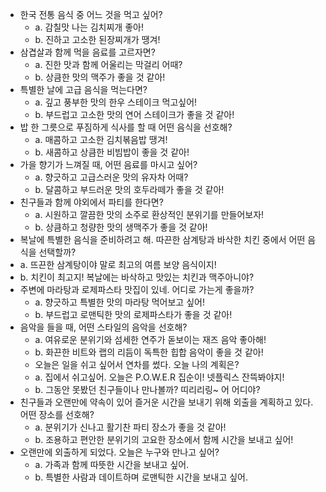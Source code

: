 - 한국 전통 음식 중 어느 것을 먹고 싶어?
  - a. 감칠맛 나는 김치찌개 좋아!
  - b. 진하고 고소한 된장찌개가 땡겨!
- 삼겹살과 함께 먹을 음료를 고르자면?
  - a. 진한 맛과 함께 어울리는 막걸리 어때?
  - b. 상큼한 맛의 맥주가 좋을 것 같아!
- 특별한 날에 고급 음식을 먹는다면?
  - a. 깊고 풍부한 맛의 한우 스테이크 먹고싶어!
  - b. 부드럽고 고소한 맛의 연어 스테이크가 좋을 것 같아!
- 밥 한 그릇으로 푸짐하게 식사를 할 때 어떤 음식을 선호해?
  - a. 매콤하고 고소한 김치볶음밥 땡겨!
  - b. 새콤하고 상큼한 비빔밥이 좋을 것 같아!
- 가을 향기가 느껴질 때, 어떤 음료를 마시고 싶어?
  - a. 향긋하고 고급스러운 맛의 유자차 어때?
  - b. 달콤하고 부드러운 맛의 호두라떼가 좋을 것 같아!
- 친구들과 함께 야외에서 파티를 한다면?
  - a. 시원하고 깔끔한 맛의 소주로 환상적인 분위기를 만들어보자!
  - b. 상큼하고 청량한 맛의 생맥주가 좋을 것 같아!
- 복날에 특별한 음식을 준비하려고 해. 따끈한 삼계탕과 바삭한 치킨 중에서 어떤 음식을 선택할까?
- a. 뜨끈한 삼계탕이야 말로 최고의 여름 보양 음식이지!
- b. 치킨이 최고지! 복날에는 바삭하고 맛있는 치킨과 맥주아니야?
- 주변에 마라탕과 로제파스타 맛집이 있네. 어디로 가는게 좋을까?
  - a. 향긋하고 특별한 맛의 마라탕 먹어보고 싶어!
  - b. 부드럽고 로맨틱한 맛의 로제파스타가 좋을 것 같아!
- 음악을 들을 때, 어떤 스타일의 음악을 선호해?
  - a. 여유로운 분위기와 섬세한 연주가 돋보이는 재즈 음악 좋아해!
  - b. 화끈한 비트와 랩의 리듬이 독특한 힙합 음악이 좋을 것 같아!
  <!-- --- 예은 : 문제 추가 👇🏻--- -->
  - 오늘은 일을 쉬고 싶어서 연차를 썼다. 오늘 나의 계획은?
  - a. 집에서 쉬고싶어. 오늘은 P.O.W.E.R 집순이! 넷플릭스 잔뜩봐야지!
  - b. 그동안 못봤던 친구들이나 만나볼까? 띠리리링~ 어 어디야?
     <!-- --- 예은 : 문제 추가 ☝🏻 --- -->
       <!-- 예은 : 문제 순서 바꿀 예정. if 문으로 답변에 따라 약간의 문제 수정할 생각입니다. -->
- 친구들과 오랜만에 약속이 있어 즐거운 시간을 보내기 위해 외출을 계획하고 있다. 어떤 장소를 선호해?
  - a. 분위기가 신나고 활기찬 파티 장소가 좋을 것 같아!
  - b. 조용하고 편안한 분위기의 고요한 장소에서 함께 시간을 보내고 싶어!
- 오랜만에 외출하게 되었다. 오늘은 누구와 만나고 싶어?
  - a. 가족과 함께 따뜻한 시간을 보내고 싶어.
  - b. 특별한 사람과 데이트하며 로맨틱한 시간을 보내고 싶어.
